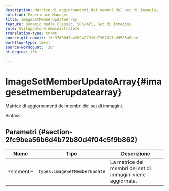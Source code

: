 ```yaml
---
description: Matrice di aggiornamenti dei membri del set di immagini.
solution: Experience Manager
title: ImageSetMemberUpdateArray
feature: Dynamic Media Classic, SDK/API, Set di immagini
role: Sviluppatore,Amministratore
translation-type: tm+mt
source-git-commit: f6c97606d7a4209427316d7367013ad9585a5cae
workflow-type: tm+mt
source-wordcount: '38'
ht-degree: 13%

---
```



# ImageSetMemberUpdateArray{#imagesetmemberupdatearray}

Matrice di aggiornamenti dei membri del set di immagini.

Sintassi

## Parametri {#section-2fc9bea56b6d4b72b80d4f04c5f9b862}

| Nome | Tipo | Descrizione |
|---|---|---|
| `*`elementi`*` | `types:ImageSetMemberUpdate` | La matrice dei membri del set di immagini viene aggiornata. |

